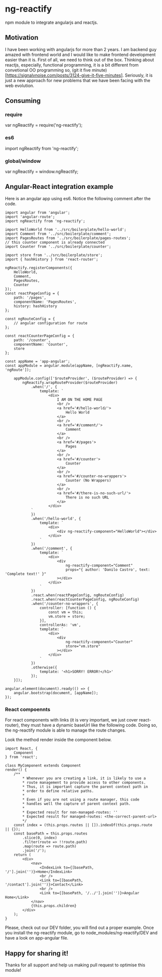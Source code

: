 # ng-reactify
npm module to integrate angularjs and reactjs.

## Motivation
I have been working with angularjs for more than 2 years. I am backend guy amazed with frontend world 
and I would like to make frontend development easier than it is.
First of all, we need to think out of the box. Thinking about reactjs, especially, functional programming,
it is a bit different from convetional OO programming so, (git it five minute)[https://signalvnoise.com/posts/3124-give-it-five-minutes].
Seriously, it is just a new approach for new problems that we have been facing with the web evolution.

## Consuming
### require
var ngReactify = require('ng-reactify');
### es6
import ngReactify from 'ng-reactify';
### global/window
var ngReactify = window.ngReactify;

## Angular-React integration example
Here is an angular app using es6. Notice the following comment after the code.
```
import angular from 'angular';
import 'angular-route';
import ngReactify from 'ng-reactify';

import HelloWorld from '../src/boilerplate/hello-world';
import Comment from '../src/boilerplate/comment';
import PagesRoutes from '../src/boilerplate/pages-routes';
// this counter component is already connected
import Counter from '../src/boilerplate/counter';

import store from '../src/boilerplate/store';
import { hashHistory } from 'react-router';

ngReactify.registerComponents({
    HelloWorld,
    Comment,
    PagesRoutes,
    Counter
});
const reactPageConfig = {
    path: '/pages',
    componentName: 'PagesRoutes',
    history: hashHistory
};

const ngRouteConfig = {
    // angular configuration for route
};

const reactCounterPageConfig = {
    path: '/counter',
    componentName: 'Counter',
    store
};

const appName = 'app-angular';
const appModule = angular.module(appName, [ngReactify.name, 'ngRoute']);

    appModule.config(['$routeProvider', ($routeProvider) => {
        ngReactify.wrapRouteProvider($routeProvider)
            .when('/', {
                template: `
                    <div>
                        I AM ON THE HOME PAGE
                        <br />
                        <a href='#/hello-world/'>
                            Hello World
                        </a>
                        <br />
                        <a href='#/comment/'>
                            Comment
                        </a>
                        <br />
                        <a href='#/pages'>
                            Pages
                        </a>
                        <br />
                        <a href='#/counter'>
                            Counter
                        </a>
                        <br />
                        <a href='#/counter-no-wrappers'>
                            Counter (No Wrappers)
                        </a>
                        <br />
                        <a href='#/there-is-no-such-url/'>
                            There is no such URL
                        </a>
                    </div>
            `
            })
            .when('/hello-world', {
                template: `
                    <div>
                        <div ng-reactify-component="HelloWorld"></div>
                    </div>
                `
            })
            .when('/comment', {
                template: `
                    <div>
                        <div
                            ng-reactify-component="Comment"
                            props="{ author: 'Danilo Castro', text: 'Complete text!' }"
                        ></div>
                    </div>
                `
            })
            .react.when(reactPageConfig, ngRouteConfig)
            .react.when(reactCounterPageConfig, ngRouteConfig)
            .when('/counter-no-wrappers', {
                controller: [function () {
                    const vm = this;
                    vm.store = store;
                }],
                controllerAs: 'vm',
                template: `
                    <div>
                        <div
                            ng-reactify-component="Counter"
                            store="vm.store"
                        ></div>
                    </div>
                `
            })
            .otherwise({
                template: '<h1>SORRY! ERROR!</h1>'
            });
    }]);

angular.element(document).ready(() => {
    angular.bootstrap(document, [appName]);
});

```
### React compoennts
For react components with links <Link /> (it is very important, we just cover react-router), they must have
a dynamic baseUrl like the following code. Doing so, the ng-reactify module is able to manage the route changes.

Look the method render inside the component below.
```
import React, {
    Component
} from 'react';

class MyComponent extends Component
render() {
    /**
        * Whenever you are creating a link, it is likely to use a 
        * route management to provide access to other components.
        * Thus, it is important capture the parent context path in
        * order to define relative paths.
        * 
        * Even if you are not using a route manager, this code
        * handles well the capture of parent context path.
        * 
        * Expected result for non-managed-routes: ''
        * Expected result for managed-routes: <the-correct-parent-url>
        */
    const index = (this.props.routes || []).indexOf(this.props.route || {});
    const basePath = this.props.routes
        .slice(0, index)
        .filter(route => !!route.path)
        .map(route => route.path)
        .join('/');
    return (
        <div>
            <nav>
                <IndexLink to={[basePath, '/'].join('')}>Home</IndexLink>
                <br />
                <Link to={[basePath, '/contact'].join('')}>Contact</Link>
                <br />
                <Link to={[basePath, '/../'].join('')}>Angular Home</Link>
            </nav>
            {this.props.children}
        </div>
    );
}
```

Please, check out our DEV folder, you will find out a proper example. Once you install
the ng-reactify module, go to node_modules/ng-reactify/DEV and have a look on app-angular
file.

## Happy for sharing it!
Thanks for all support and help us making pull request to optimise this module! 